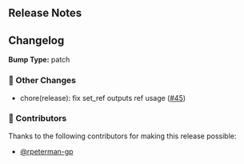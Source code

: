## Release Notes



## Changelog

**Bump Type:** patch

### 🔄 Other Changes
- chore(release): fix set_ref outputs ref usage ([#45](https://github.com/PRX/Dovetail-Wordpress-Plugin/pull/45))

### 👏 Contributors

Thanks to the following contributors for making this release possible:

- [@rpeterman-gp](https://github.com/rpeterman-gp)
